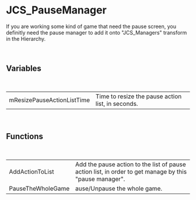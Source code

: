 <!--
   - $File: JCS_PauseManager.html $
   - $Date: 2018-10-01 03:21:34 $
   - $Revision: $
   - $Creator: Jen-Chieh Shen $
   - $Notice: See LICENSE.txt for modification and distribution information
   -                   Copyright © 2018 by Shen, Jen-Chieh $
-->


<div id="content-header">
  <h1>JCS_PauseManager</h1>
</div>

<p>
  If you are working some kind of game that need the pause screen, you
  definitly need the pause manager to add it onto "JCS_Managers" transform
  in the Hierarchy.
</p>


<br/>
<h2>Variables</h2>
<br/>

<table>
  <tr>
    <td>mResizePauseActionListTime</td>
    <td>Time to resize the pause action list, in seconds.</td>
  </tr>
</table>


<br/>
<h2>Functions</h2>
<br/>

<table>
  <tr>
    <td>AddActionToList</td>
    <td>
      Add the pause action to the list of pause action list, in order
      to get manage by this "pause manager".
    </td>
  </tr>
  <tr>
    <td>PauseTheWholeGame</td>
    <td>ause/Unpause the whole game.</td>
  </tr>
</table>

